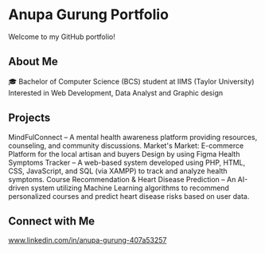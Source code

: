 # Anupa Gurung Portfolio
Welcome to my GitHub portfolio! 

## About Me
🎓 Bachelor of Computer Science (BCS) student at IIMS (Taylor University) 
  Interested in Web Development, Data Analyst and Graphic design

## Projects
MindFulConnect – A mental health awareness platform providing resources, counseling, and community discussions.
Market's Market: E-commerce Platform for the local artisan and buyers Design by using Figma
Health Symptoms Tracker – A web-based system developed using PHP, HTML, CSS, JavaScript, and SQL (via XAMPP) to track and analyze health symptoms.
Course Recommendation & Heart Disease Prediction – An AI-driven system utilizing Machine Learning algorithms to recommend personalized courses and predict heart disease risks based on user data.

## Connect with Me
www.linkedin.com/in/anupa-gurung-407a53257
